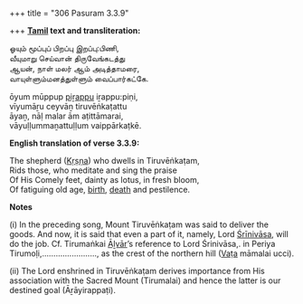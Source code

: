 +++
title = "306 Pasuram 3.3.9"

+++
**[Tamil](/definition/tamil#history "show Tamil definitions") text and transliteration:**

ஓயும் மூப்புப் பிறப்பு இறப்பு:பிணி,  
வீயுமாறு செய்வான் திருவேங்கடத்து  
ஆயன், நாள் மலர் ஆம் அடித்தாமரை,  
வாயுள்ளும்மனத்துள்ளும் வைப்பார்கட்கே.

ōyum mūppup [piṟappu](/definition/pirappu#history "show piṟappu definitions") iṟappu:piṇi,  
vīyumāṟu ceyvāṉ tiruvēṅkaṭattu  
āyaṉ, nāḷ malar ām aṭittāmarai,  
vāyuḷḷummaṉattuḷḷum vaippārkaṭkē.

**English translation of verse 3.3.9:**

The shepherd ([Kṛṣṇa](/definition/krishna#vaishnavism "show Kṛṣṇa definitions")) who dwells in Tiruvēṅkaṭam,  
Rids those, who meditate and sing the praise  
Of His Comely feet, dainty as lotus, in fresh bloom,  
Of fatiguing old age, [birth](/definition/birth#history "show birth definitions"), [death](/definition/death#history "show death definitions") and pestilence.

**Notes**

\(i\) In the preceding song, Mount Tiruvēṅkaṭam was said to deliver the goods. And now, it is said that even a part of it, namely, Lord [Śrīnivāsa](/definition/shrinivasa#history "show Śrīnivāsa definitions"), will do the job. Cf. Tirumaṅkai [Āḻvār](/definition/aḻvar#vaishnavism "show Āḻvār definitions")’s reference to Lord Śrinivāsa,. in Periya Tirumoḷi,........................, as the crest of the northern hill ([Vaṭa](/definition/vata#history "show Vaṭa definitions") māmalai ucci).

\(ii\) The Lord enshrined in Tiruvēṅkaṭam derives importance from His association with the Sacred Mount (Tirumalai) and hence the latter is our destined goal (Āṟāyirappaṭi).


